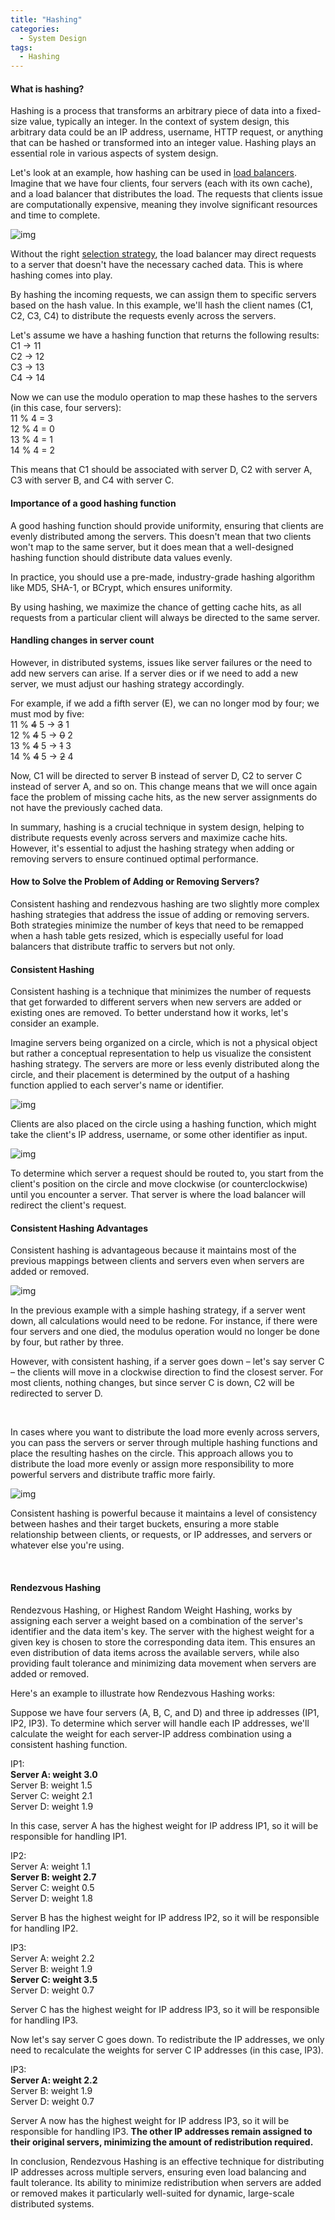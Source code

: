 ```yaml
---
title: "Hashing"
categories:
  - System Design
tags:
  - Hashing
---
```


#### What is hashing?

Hashing is a process that transforms an arbitrary piece of data into a fixed-size value, typically an integer. In the context of system design, this arbitrary data could be an IP address, username, HTTP request, or anything that can be hashed or transformed into an integer value. Hashing plays an essential role in various aspects of system design.

Let's look at an example, how hashing can be used in [load balancers](https://matthewonsoftware.com/system%20design/load-balancers/).
Imagine that we have four clients, four servers (each with its own cache), and a load balancer that distributes the load. The requests that clients issue are computationally expensive, meaning they involve significant resources and time to complete.

![img]({{site.url}}/assets/blog_images/2023-04-24-hashing/hashing-1.jpg)

Without the right [selection strategy](https://matthewonsoftware.com/system%20design/load-balancers/#server-selection-strategy), the load balancer may direct requests to a server that doesn't have the necessary cached data. This is where hashing comes into play.

By hashing the incoming requests, we can assign them to specific servers based on the hash value. In this example, we'll hash the client names (C1, C2, C3, C4) to distribute the requests evenly across the servers.

Let's assume we have a hashing function that returns the following results: <br>
C1 -> 11 <br>
C2 -> 12 <br>
C3 -> 13 <br>
C4 -> 14 


Now we can use the modulo operation to map these hashes to the servers (in this case, four servers): <br>
11 % 4 = 3 <br>
12 % 4 = 0 <br>
13 % 4 = 1 <br>
14 % 4 = 2

This means that C1 should be associated with server D, C2 with server A, C3 with server B, and C4 with server C.

#### Importance of a good hashing function

A good hashing function should provide uniformity, ensuring that clients are evenly distributed among the servers. This doesn't mean that two clients won't map to the same server, but it does mean that a well-designed hashing function should distribute data values evenly.

In practice, you should use a pre-made, industry-grade hashing algorithm like MD5, SHA-1, or BCrypt, which ensures uniformity.

By using hashing, we maximize the chance of getting cache hits, as all requests from a particular client will always be directed to the same server.

#### Handling changes in server count

However, in distributed systems, issues like server failures or the need to add new servers can arise. If a server dies or if we need to add a new server, we must adjust our hashing strategy accordingly.

For example, if we add a fifth server (E), we can no longer mod by four; we must mod by five: <br>
11 % ~~4~~ 5 -> ~~3~~ 1 <br>
12 % ~~4~~ 5 -> ~~0~~ 2 <br>
13 % ~~4~~ 5 -> ~~1~~ 3 <br>
14 % ~~4~~ 5 -> ~~2~~ 4

Now, C1 will be directed to server B instead of server D, C2 to server C instead of server A, and so on. 
This change means that we will once again face the problem of missing cache hits, as the new server assignments do not have the previously cached data.

In summary, hashing is a crucial technique in system design, helping to distribute requests evenly across servers and maximize cache hits. However, it's essential to adjust the hashing strategy when adding or removing servers to ensure continued optimal performance.


#### How to Solve the Problem of Adding or Removing Servers?
Consistent hashing and rendezvous hashing are two slightly more complex hashing strategies that address the issue of adding or removing servers. Both strategies minimize the number of keys that need to be remapped when a hash table gets resized, which is especially useful for load balancers that distribute traffic to servers but not only.

#### Consistent Hashing
Consistent hashing is a technique that minimizes the number of requests that get forwarded to different servers when new servers are added or existing ones are removed. To better understand how it works, let's consider an example.

Imagine servers being organized on a circle, which is not a physical object but rather a conceptual representation to help us visualize the consistent hashing strategy. The servers are more or less evenly distributed along the circle, and their placement is determined by the output of a hashing function applied to each server's name or identifier.

![img]({{site.url}}/assets/blog_images/2023-04-24-hashing/hashing-2.jpg)

Clients are also placed on the circle using a hashing function, which might take the client's IP address, username, or some other identifier as input.

![img]({{site.url}}/assets/blog_images/2023-04-24-hashing/hashing-3.jpg)

To determine which server a request should be routed to, you start from the client's position on the circle and move clockwise (or counterclockwise) until you encounter a server. That server is where the load balancer will redirect the client's request.

#### Consistent Hashing Advantages
Consistent hashing is advantageous because it maintains most of the previous mappings between clients and servers even when servers are added or removed.

![img]({{site.url}}/assets/blog_images/2023-04-24-hashing/hashing-4.jpg)

In the previous example with a simple hashing strategy, if a server went down, all calculations would need to be redone. 
For instance, if there were four servers and one died, the modulus operation would no longer be done by four, but rather by three.

However, with consistent hashing, if a server goes down – let's say server C – the clients will move in a clockwise direction to find the closest server. For most clients, nothing changes, but since server C is down, C2 will be redirected to server D.

<br>

In cases where you want to distribute the load more evenly across servers, you can pass the servers or server through multiple hashing functions and place the resulting hashes on the circle. 
This approach allows you to distribute the load more evenly or assign more responsibility to more powerful servers and distribute traffic more fairly.

![img]({{site.url}}/assets/blog_images/2023-04-24-hashing/hashing-5.jpg)

Consistent hashing is powerful because it maintains a level of consistency between hashes and their target buckets, ensuring a more stable relationship between clients, or requests, or IP addresses, and servers or whatever else you're using.

<br>

#### Rendezvous Hashing
Rendezvous Hashing, or Highest Random Weight Hashing, works by assigning each server a weight based on a combination of the server's identifier and the data item's key. The server with the highest weight for a given key is chosen to store the corresponding data item. This ensures an even distribution of data items across the available servers, while also providing fault tolerance and minimizing data movement when servers are added or removed.

Here's an example to illustrate how Rendezvous Hashing works:

Suppose we have four servers (A, B, C, and D) and three ip addresses (IP1, IP2, IP3). To determine which server will handle each IP addresses, we'll calculate the weight for each server-IP address combination using a consistent hashing function.

IP1: <br>
**Server A: weight 3.0** <br>
Server B: weight 1.5 <br>
Server C: weight 2.1 <br>
Server D: weight 1.9 <br>

In this case, server A has the highest weight for IP address IP1, so it will be responsible for handling IP1.


IP2: <br>
Server A: weight 1.1 <br>
**Server B: weight 2.7** <br>
Server C: weight 0.5 <br>
Server D: weight 1.8 <br>

Server B has the highest weight for IP address IP2, so it will be responsible for handling IP2.


IP3: <br> 
Server A: weight 2.2 <br>
Server B: weight 1.9 <br>
**Server C: weight 3.5** <br>
Server D: weight 0.7 <br>

Server C has the highest weight for IP address IP3, so it will be responsible for handling IP3.

Now let's say server C goes down. To redistribute the IP addresses, we only need to recalculate the weights for server C IP addresses (in this case, IP3).

IP3: <br>
**Server A: weight 2.2 <br>**
Server B: weight 1.9 <br>
Server D: weight 0.7 <br>

Server A now has the highest weight for IP address IP3, so it will be responsible for handling IP3. 
**The other IP addresses remain assigned to their original servers, minimizing the amount of redistribution required.**

In conclusion, Rendezvous Hashing is an effective technique for distributing IP addresses across multiple servers, ensuring even load balancing and fault tolerance. Its ability to minimize redistribution when servers are added or removed makes it particularly well-suited for dynamic, large-scale distributed systems.